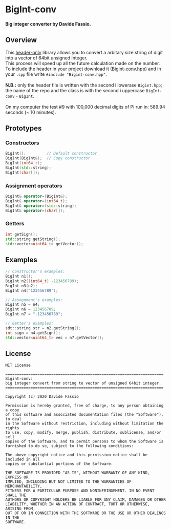 # BigInt-conv
#### Big integer converter by Davide Fassio.

## Overview
This [header-only](https://github.com/Davidefassio/BigInt-conv/blob/master/Bigint_conv.hpp) library allows you to convert a arbitary size string of digit into a vector of 64bit unsigned integer.\
This process will speed up all the future calculation made on the number.\
To include the header in your project download it ([Bigint-conv.hpp](https://github.com/Davidefassio/BigInt-conv/blob/master/Bigint_conv.hpp)) and in your ```.cpp``` file write ```#include "Bigint-conv.hpp"```.\
\
**N.B.:** only the header file is written with the second i lowerase ```Bigint.hpp```; the name of the repo and the class is with the second i uppercase ```BigInt-conv``` - ```BigInt```.\
\
On my computer the test #9 with 100,000 decimal digits of Pi run in: 589.94 seconds (~ 10 minutes).

## Prototypes
### Constructors
```c++
BigInt();         // Default constructor
BigInt(BigInt&);  // Copy constructor
BigInt(int64_t);
BigInt(std::string);
BigInt(char[]);
```

### Assignment operators
```c++
BigInt& operator=(BigInt&);
BigInt& operator=(int64_t);
BigInt& operator=(std::string);
BigInt& operator=(char[]);
```

### Getters
```c++
int getSign();
std::string getString();
std::vector<uint64_t> getVector();
```

## Examples
```c++
// Constructor's examples: 
BigInt n1();
BigInt n2((int64_t) -123456789);
BigInt n3(n2);
BigInt n4("123456789");

// Assognment's examples: 
BigInt n5 = n4;
BigInt n6 = 123456789;
BigInt n7 = "-123456789";

// Getter's examples:
sdt::string str = n2.getString();
int sign = n4.getSign();
std::vector<uint64_t> vec = n7.getVector();
```

## License
```
MIT License
    
=====================================================================
Bigint-conv: 
big integer convert from string to vector of unsigned 64bit integer.
=====================================================================

Copyright (c) 2020 Davide Fassio

Permission is hereby granted, free of charge, to any person obtaining a copy
of this software and associated documentation files (the "Software"), to deal
in the Software without restriction, including without limitation the rights
to use, copy, modify, merge, publish, distribute, sublicense, and/or sell
copies of the Software, and to permit persons to whom the Software is
furnished to do so, subject to the following conditions:

The above copyright notice and this permission notice shall be included in all
copies or substantial portions of the Software.

THE SOFTWARE IS PROVIDED "AS IS", WITHOUT WARRANTY OF ANY KIND, EXPRESS OR
IMPLIED, INCLUDING BUT NOT LIMITED TO THE WARRANTIES OF MERCHANTABILITY,
FITNESS FOR A PARTICULAR PURPOSE AND NONINFRINGEMENT. IN NO EVENT SHALL THE
AUTHORS OR COPYRIGHT HOLDERS BE LIABLE FOR ANY CLAIM, DAMAGES OR OTHER
LIABILITY, WHETHER IN AN ACTION OF CONTRACT, TORT OR OTHERWISE, ARISING FROM,
OUT OF OR IN CONNECTION WITH THE SOFTWARE OR THE USE OR OTHER DEALINGS IN THE
SOFTWARE.
```
